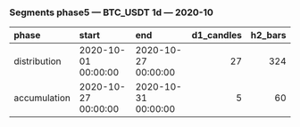### Segments phase5 — BTC_USDT 1d — 2020-10

| phase        | start               | end                 |   d1_candles |   h2_bars |
|:-------------|:--------------------|:--------------------|-------------:|----------:|
| distribution | 2020-10-01 00:00:00 | 2020-10-27 00:00:00 |           27 |       324 |
| accumulation | 2020-10-27 00:00:00 | 2020-10-31 00:00:00 |            5 |        60 |